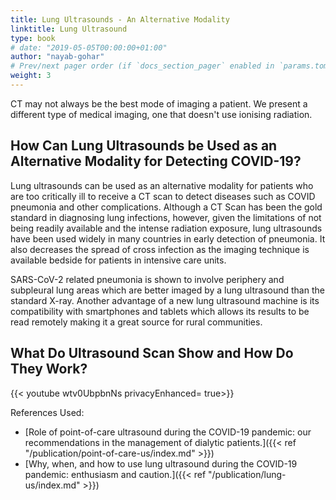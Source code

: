 ```yaml
---
title: Lung Ultrasounds - An Alternative Modality
linktitle: Lung Ultrasound
type: book
# date: "2019-05-05T00:00:00+01:00"
author: "nayab-gohar"
# Prev/next pager order (if `docs_section_pager` enabled in `params.toml`)
weight: 3
---
```


CT may not always be the best mode of imaging a patient. We present a different type of medical imaging, one that doesn't use ionising radiation.

## How Can Lung Ultrasounds be Used as an Alternative Modality for Detecting COVID-19?

Lung ultrasounds can be used as an alternative modality for patients who are too critically ill to receive a CT scan to detect diseases such as COVID pneumonia and other complications. Although a CT Scan has been the gold standard in diagnosing lung infections, however, given the limitations of not being readily available and the intense radiation exposure, lung ultrasounds have been used widely in many countries in early detection of pneumonia. It also decreases the spread of cross infection as the imaging technique is available bedside for patients in intensive care units. 

SARS-CoV-2 related pneumonia is shown to involve periphery and subpleural lung areas which are better imaged by a lung ultrasound than the standard X-ray. Another advantage of a new lung ultrasound machine is its compatibility with smartphones and tablets which allows its results to be read remotely making it a great source for rural communities. 

## What Do Ultrasound Scan Show and How Do They Work?

{{< youtube wtv0UbpbnNs privacyEnhanced= true>}}

References Used:
* [Role of point-of-care ultrasound during the COVID-19 pandemic: our recommendations in the management of dialytic patients.]({{< ref "/publication/point-of-care-us/index.md" >}})
* [Why, when, and how to use lung ultrasound during the COVID-19 pandemic: enthusiasm and caution.]({{< ref "/publication/lung-us/index.md" >}})

